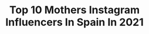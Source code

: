 ---
title: Top 10 Mothers Instagram Influencers In Spain In 2021
description: >-
  Find top mothers Instagram influencers in Spain in 2021. Most popular hashtags: #love #travel #ocean.
platform: Instagram
hits: 297
text_top: Discover the best Instagram influencers on inBeat.
text_bottom: Our search engine aggregates 297 Instagram influencers like this in Spain for you to pitch.
profiles:
  - username: "charlottestrada"
    fullname: >-
      Charlotte Ferguson
    bio: >-
      ☼ Motherhood ☼ Ibiza life ☼ Travel ☼ ⤗ Mama to our ibiza born little boy ☽ Baby number 2 on the way!
    location: "Spain"
    followers: 5738
    engagement: 1252
    commentsToLikes: 0.069607
    id: ckaoretjpmvyw0i78sqih4j34
    verified: false
    hashtags: "#toddlerlife, #ibiza, #boatday, #autumnggm"
  - username: "carolinewendelin"
    fullname: >-
      Caroline Wendelin 🎨
    bio: >-
      ❀ Scandinavian artist and mother
    location: "Spain"
    followers: 27319
    engagement: 463
    commentsToLikes: 0.032388
    id: ckaouu04b1tdj0i78pvw7puks
    verified: false
    hashtags: "#babyshower, #digitalart, #bottlefeeding, #5monthsold"
  - username: "t_by.the.sea"
    fullname: >-
      Teresa Carmella Meadows
    bio: >-
      I’m just a girl with insatiable wanderlust & a one syllable name (T). Lover of Mother Earth ☽𓃱↟ ︽◝ Live Confidently, Live Fearlessly, & Live Boldly.
    location: "Spain"
    followers: 12211
    engagement: 1210
    commentsToLikes: 0.024647
    id: ck5zuh2dw2cev0i14jqj0tzk4
    verified: false
    hashtags: "#bohostyle, #ig, #peoplewhotravel, #bloggerstyle"
  - username: "leticia_lasose"
    fullname: >-
      Leticia Lasose ✨
    bio: >-
      🇩🇴| Dominican 🇪🇸 👑| Miss Turismo Latina 2015 👠| Hernando Herrera Models BCN 👢|CEO @letys_fashion_store 👶|Mother @babyjoshua16 My canal YouTube ⬇️
    location: "Spain"
    followers: 30090
    engagement: 354
    commentsToLikes: 0.117329
    id: ckf5nwbbzzxu00j23m4f7bmsn
    verified: false
    hashtags: "#girls, #stylish, #ootd, #ootdshare"
  - username: "lauracaldarola"
    fullname: >-
      Laura Caldarola
    bio: >-
      Mother of two • Italian in Spain • Author of “En Marzo se peinan las brujas” • Elle España blogger “Mamma Mía” • TV host • Stylist 📍Madrid - Milán
    location: "Spain"
    followers: 35012
    engagement: 269
    commentsToLikes: 0.049396
    id: ck134yeqiysmw0i19gecpq6p1
    verified: false
    hashtags: "#ad, #vitalidadzespri, #laprovencalelovers, #adv"
  - username: "misschloe.and.i"
    fullname: >-
      s  i  m  o  n  a  🌿
    bio: >-
      wife • mother living in Madrid, Spain contact | misschloe.business@yahoo.com
    location: "Spain"
    followers: 18097
    engagement: 508
    commentsToLikes: 0.033338
    id: ck0u6969e1bwf0i19ugkf5oma
    verified: false
    hashtags: "#teestamosesperando, #babygirl, #pregnancy, #dpamloquelesgustaalosninos"
  - username: "adrianareveron"
    fullname: >-
      Adriana Reveron Moreno
    bio: >-
      Mother, model, designer, networker, marketing Mother of twins ❤️👶🏼👶🏼❤️ Tenerife —> London Nuskin Ambassador ⬇️
    location: "Spain"
    followers: 23759
    engagement: 437
    commentsToLikes: 0.032162
    id: ck5q5x0uyuyds0i11p04jfagm
    verified: false
    hashtags: "#swarovski, #lifestyle, #tenerifelicidad, #tenerife"
  - username: "sofia_remi"
    fullname: >-
      Sofia Remi
    bio: >-
      Model curve 🇪🇸🇬🇶 Madrid/Toledo •@miah_management (mother agency) •@curvemodelmanagement •@devamodels 📩 sofiaremimm@gmail.com
    location: "Spain"
    followers: 2578
    engagement: 1535
    commentsToLikes: 0.068852
    id: ck5q1kozjbgf70i111gznvfv3
    verified: false
    hashtags: "#blackmodeling, #blackmodel, #melanine, #blackskincare"
  - username: "makennatoolson"
    fullname: >-
      kenna toolson ♡
    bio: >-
      motherhood | travel | business owner ☼ wife + work at home mom living in spain ☼ owner of @shoplittledude ☼ inspiring woman to build their dream lives
    location: "Spain"
    followers: 15915
    engagement: 284
    commentsToLikes: 0.062750
    id: ck0w4yt7h12qq0i19ztmloocg
    verified: false
    hashtags: ""
  - username: "marianoont"
    fullname: >-
      Mariano Ontañon
    bio: >-
      Argentinian model Ultra trail runner ⛰🏃🏻‍♂️ Técnico deportivo en montaña ⛰ Mother agency @nextmodels 📍🇪🇸 Madrid @unomodels
    location: "Spain"
    followers: 71032
    engagement: 426
    commentsToLikes: 0.010078
    id: ck13axqz0spde0i198ogdt3bt
    verified: true
    hashtags: "#mounterciyes, #imgettingwiser, #onlyoldpeoplesaythis, #cappadocia"
---